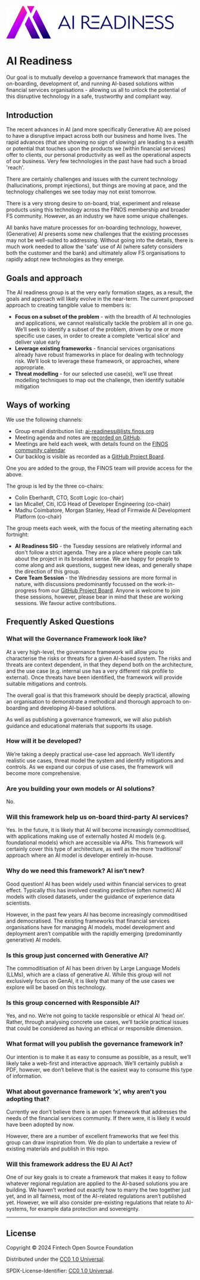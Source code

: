 <img src="https://github.com/finos/branding/blob/master/sig-logos/ai-readiness/Horizontal/2024_AIReadiness_Logo_Horizontal.svg" width="450">

# AI Readiness

Our goal is to mutually develop a governance framework that manages the on-boarding, development of, and running AI-based solutions within financial services organisations - allowing us all to unlock the potential of this disruptive technology in a safe, trustworthy and compliant way.
 
## Introduction

The recent advances in AI (and more specifically Generative AI) are poised to have a disruptive impact across both our business and home lives. The rapid advances (that are showing no sign of slowing) are leading to a wealth or potential that touches upon the products we (within financial services) offer to clients, our personal productivity as well as the operational aspects of our business. Very few technologies in the past have had such a broad 'reach'.

There are certainly challenges and issues with the current technology (hallucinations, prompt injections), but things are moving at pace, and the technology challenges we see today may not exist tomorrow.

There is a very strong desire to on-board, trial, experiment and release products using this technology across the FINOS membership and broader FS community. However, as an industry we have some unique challenges.

All banks have mature processes for on-boarding technology, however, (Generative) AI presents some new challenges that the existing processes may not be well-suited to addressing. Without going into the details, there is much work needed to allow the 'safe' use of AI (where safety considers both the customer and the bank) and ultimately allow FS organisations to rapidly adopt new technologies as they emerge.

## Goals and approach

The AI readiness group is at the very early formation stages, as a result, the goals and approach will likely evolve in the near-term. The current proposed approach to creating tangible value to members is:

 - **Focus on a subset of the problem** - with the breadth of AI technologies and applications, we cannot realistically tackle the problem all in one go. We’ll seek to identify a subset of the problem, driven by one or more specific use cases, in order to create a complete ‘vertical slice’ and deliver value early
 - **Leverage existing frameworks** -  financial services organisations already have robust frameworks in place for dealing with technology risk. We’ll look to leverage these framework, or approaches, where appropriate.
 - **Threat modelling** - for our selected use case(s), we’ll use threat modelling techniques to map out the challenge, then identify suitable mitigation 

## Ways of working 

We use the following channels:
 - Group email distribution list: ai-readiness@lists.finos.org
 - Meeting agenda and notes are [recorded on GitHub](https://github.com/finos/ai-readiness/issues?q=is%3Aissue+is%3Aopen+label%3Ameeting).
 - Meetings are held each week, with details found on the [FINOS community calendar](https://www.finos.org/calendar)
 - Our backlog is visible as recorded as a [GitHub Project Board](https://github.com/orgs/finos/projects/99).

One you are added to the group, the FINOS team will provide access for the above.

The group is led by the three co-chairs:
 - Colin Eberhardt, CTO, Scott Logic (co-chair)
 - Ian Micallef, Citi, ICG Head of Developer Engineering  (co-chair)
 - Madhu Coimbatore, Morgan Stanley, Head of Firmwide AI Development Platform (co-chair)

The group meets each week, with the focus of the meeting alternating each fortnight:
 - **AI Readiness SIG** - the Tuesday sessions are relatively informal and don't follow a strict agenda. They are a place where people can talk about the project in its broadest sense. We are happy for people to come along and ask questions, suggest new ideas, and generally shape the direction of this group.
 - **Core Team Session** - the Wednesday sessions are more formal in nature, with discussions predominantly focussed on the work-in-progress from our [GitHub Project Board](https://github.com/orgs/finos/projects/99). Anyone is welcome to join these sessions, however, please bear in mind that these are working sessions. We favour active contributions.

## Frequently Asked Questions

### What will the Governance Framework look like?
At a very high-level, the governance framework will allow you to characterise the risks or threats for a given AI-based system. The risks and threats are context dependent, in that they depend both on the architecture, and the use case (e.g. internal use has a very different risk profile to external). Once threats have been identified, the framework will provide suitable mitigations and controls.

The overall goal is that this framework should be deeply practical, allowing an organisation to demonstrate a methodical and thorough approach to on-boarding and developing AI-based solutions.

As well as publishing a governance framework, we will also publish guidance and educational materials that supports its usage.

### How will it be developed?
We’re taking a deeply practical use-case led approach. We’ll identify realistic use cases, threat model the system and identify mitigations and controls. As we expand our corpus of use cases, the framework will become more comprehensive.

### Are you building your own models or AI solutions?
No. 

### Will this framework help us on-board third-party AI services? 
Yes. In the future, it is likely that AI will become increasingly commoditised, with applications making use of externally hosted AI models (e.g. foundational models) which are accessible via APIs. This framework will certainly cover this type of architecture, as well as the more ‘traditional’ approach where an AI model is developer entirely in-house.

### Why do we need this framework? AI isn’t new?
Good question! AI has been widely used within financial services to great effect. Typically this has involved creating predictive (often numeric) AI models with closed datasets, under the guidance of experience data scientists.

However, in the past few years AI has become increasingly commoditised and democratised. The existing frameworks that financial services organisations have for managing AI models, model development and deployment aren’t compatible with the rapidly emerging (predominantly generative) AI models.

### Is this group just concerned with Generative AI?
The commoditisation of AI has been driven by Large Language Models (LLMs), which are a class of generative AI. While this group will not exclusively focus on GenAI, it is likely that many of the use cases we explore will be based on this technology.

### Is this group concerned with Responsible AI?
Yes, and no. We’re not going to tackle responsible or ethical AI ‘head on’. Rather, through analysing concrete use cases, we’ll tackle practical issues that could be considered as having an ethical or responsible dimension.

### What format will you publish the governance framework in?
Our intention is to make it as easy to consume as possible, as a result, we’ll likely take a web-first and interactive approach. We’ll certainly publish a PDF, however, we don’t believe that is the easiest way to consume this type of information.

### What about governance framework ‘x’, why aren’t you adopting that?
Currently we don’t believe there is an open framework that addresses the needs of the financial services community. If there were, it is likely it would have been adopted by now. 

However, there are a number of excellent frameworks that we feel this group can draw inspiration from. We do plan to undertake a review of existing materials and publish in this repo.

### Will this framework address the EU AI Act?
One of our key goals is to create a framework that makes it easy to follow whatever regional regulation are applied to the AI-based solutions you are building. We haven’t worked out exactly how to marry the two together just yet, and in all fairness, most of the AI-related regulations aren’t published yet. However, we will also consider pre-existing regulations that relate to AI-systems, for example data protection and sovereignty. 

---

## License

Copyright © 2024 Fintech Open Source Foundation

Distributed under the [CC0 1.0 Universal](https://creativecommons.org/publicdomain/zero/1.0/deed.en).

SPDX-License-Identifier: [CC0 1.0 Universal](https://spdx.org/licenses/CC0-1.0.html).
